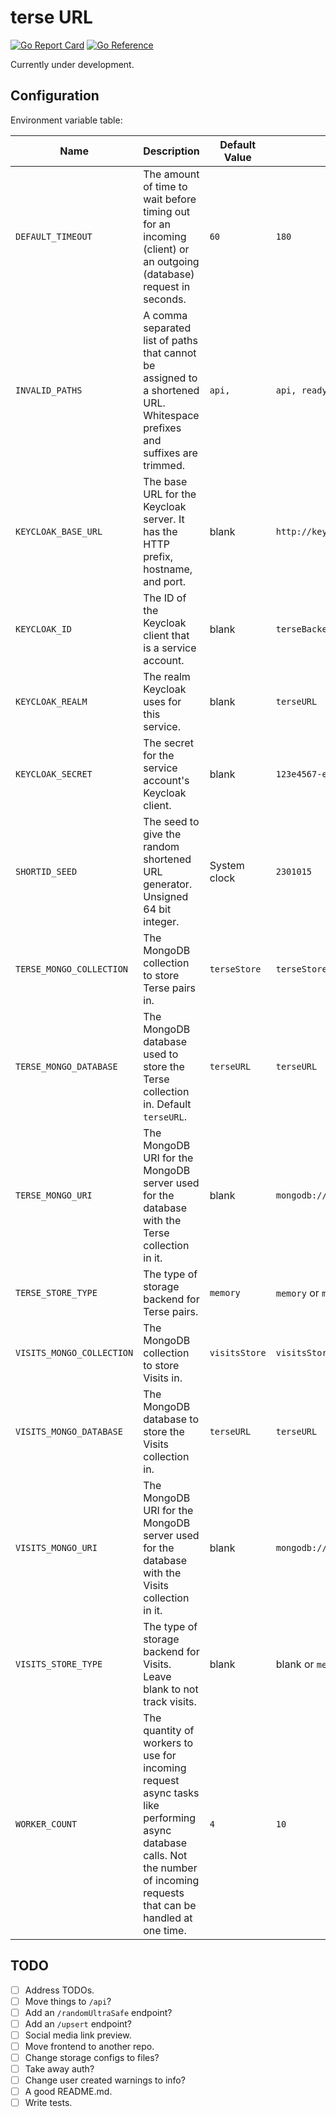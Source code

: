 # terse URL

[![Go Report Card](https://goreportcard.com/badge/github.com/MicahParks/terse-URL)](https://goreportcard.com/report/github.com/MicahParks/terse-URL) [![Go Reference](https://pkg.go.dev/badge/github.com/MicahParks/terse-URL.svg)](https://pkg.go.dev/github.com/MicahParks/terse-URL)

Currently under development.

## Configuration

Environment variable table:

|Name                     |Description                                                                                                                                                               |Default Value|Example Value                         |
|-------------------------|--------------------------------------------------------------------------------------------------------------------------------------------------------------------------|-------------|--------------------------------------|
|`DEFAULT_TIMEOUT`        |The amount of time to wait before timing out for an incoming (client) or an outgoing (database) request in seconds.                                                       |`60`         |`180`                                 |
|`INVALID_PATHS`          |A comma separated list of paths that cannot be assigned to a shortened URL. Whitespace prefixes and suffixes are trimmed.                                                 |`api,`       |`api, ready ,live`                    |
|`KEYCLOAK_BASE_URL`      |The base URL for the Keycloak server. It has the HTTP prefix, hostname, and port.                                                                                         |blank        |`http://keycloak:8080`                |
|`KEYCLOAK_ID`            |The ID of the Keycloak client that is a service account.                                                                                                                  |blank        |`terseBackend`                        |
|`KEYCLOAK_REALM`         |The realm Keycloak uses for this service.                                                                                                                                 |blank        |`terseURL`                            |
|`KEYCLOAK_SECRET`        |The secret for the service account's Keycloak client.                                                                                                                     |blank        |`123e4567-e89b-12d3-a456-426614174000`|
|`SHORTID_SEED`           |The seed to give the random shortened URL generator. Unsigned 64 bit integer.                                                                                             |System clock |`2301015`                             |
|`TERSE_MONGO_COLLECTION` |The MongoDB collection to store Terse pairs in.                                                                                                                           |`terseStore` |`terseStore`                          |
|`TERSE_MONGO_DATABASE`   |The MongoDB database used to store the Terse collection in. Default `terseURL`.                                                                                           |`terseURL`   |`terseURL`                            |
|`TERSE_MONGO_URI`        |The MongoDB URI for the MongoDB server used for the database with the Terse collection in it.                                                                             |blank        |`mongodb://mongodb0.example.com:27017`|
|`TERSE_STORE_TYPE`       |The type of storage backend for Terse pairs.                                                                                                                              |`memory`     |`memory` or `mongo`                   |
|`VISITS_MONGO_COLLECTION`|The MongoDB collection to store Visits in.                                                                                                                                |`visitsStore`|`visitsStore`                         |
|`VISITS_MONGO_DATABASE`  |The MongoDB database to store the Visits collection in.                                                                                                                   |`terseURL`   |`terseURL`                            |
|`VISITS_MONGO_URI`       |The MongoDB URI for the MongoDB server used for the database with the Visits collection in it.                                                                            |blank        |`mongodb://mongodb0.example.com:27017`|
|`VISITS_STORE_TYPE`      |The type of storage backend for Visits. Leave blank to not track visits.                                                                                                  |blank        |blank or `memory` or `mongo`          |
|`WORKER_COUNT`           |The quantity of workers to use for incoming request async tasks like performing async database calls. Not the number of incoming requests that can be handled at one time.|`4`          |`10`                                  |

## TODO

- [ ] Address TODOs.
- [ ] Move things to `/api`?
- [ ] Add an `/randomUltraSafe` endpoint?
- [ ] Add an `/upsert` endpoint?
- [ ] Social media link preview.
- [ ] Move frontend to another repo.
- [ ] Change storage configs to files?
- [ ] Take away auth?
- [ ] Change user created warnings to info?
- [ ] A good README.md.
- [ ] Write tests.
